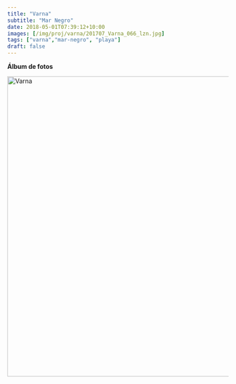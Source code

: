 ```yaml
---
title: "Varna"
subtitle: "Mar Negro"
date: 2018-05-01T07:39:12+10:00
images: [/img/proj/varna/201707_Varna_066_lzn.jpg]
tags: ["varna","mar-negro", "playa"]
draft: false
---
```


**Álbum de fotos**

<a data-flickr-embed="true" data-header="true" data-footer="true"  href="https://www.flickr.com/photos/144447981@N03/albums/72157677296829798" title="Varna"><img src="https://farm8.staticflickr.com/7807/32704544968_4d38d31489_o.jpg" width="1024" height="683" alt="Varna"></a><script async src="//embedr.flickr.com/assets/client-code.js" charset="utf-8"></script>